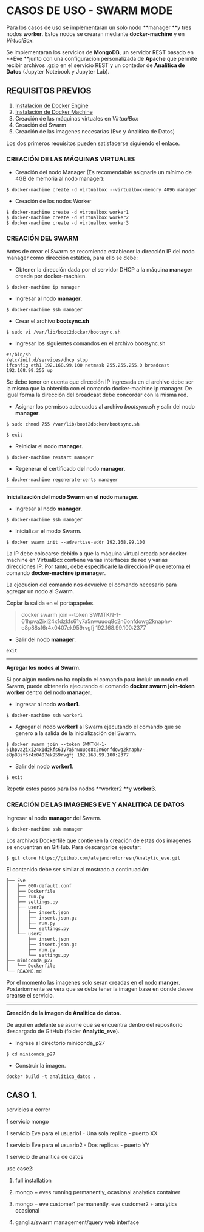 # CASOS DE USO - SWARM MODE

Para los casos de uso se implementaran un solo nodo **manager **y tres nodos **worker**. Estos nodos se crearan mediante **docker-machine** y en _VirtualBox_.

Se implementaran los servicios de **MongoDB**, un servidor REST basado en **Eve **junto con una configuración personalizada de **Apache** que permite recibir archivos .gzip en el servicio REST y un contedor de **Analítica de Datos** \(Jupyter Notebook y Jupyter Lab\).

## REQUISITOS PREVIOS

1. [Instalación de Docker Engine](/instalacion.md)
2. [Instalación de Docker Machine](/instalacion-de-docker-machine.md)
3. Creación de las máquinas virtuales en _VirtualBox_
4. Creación del Swarm
5. Creación de las imagenes necesarias \(Eve y Analítica de Datos\)

Los dos primeros requisitos pueden satisfacerse siguiendo el enlace.

### CREACIÓN DE LAS MÁQUINAS VIRTUALES

* Creación del nodo Manager \(Es recomendable asignarle un mínimo de 4GB de memoria al nodo manager\):

```
$ docker-machine create -d virtualbox --virtualbox-memory 4096 manager
```

* Creación de los nodos Worker

```
$ docker-machine create -d virtualbox worker1
$ docker-machine create -d virtualbox worker2
$ docker-machine create -d virtualbox worker3
```

### CREACIÓN DEL SWARM

Antes de crear el Swarm se recomienda establecer la dirección IP del nodo manager como dirección estática, para ello se debe:

* Obtener la dirección dada por el servidor DHCP a la máquina **manager** creada por docker-machien.

```
$ docker-machine ip manager
```

* Ingresar al nodo **manager**.

```
$ docker-machine ssh manager
```

* Crear el archivo **bootsync.sh**

```
$ sudo vi /var/lib/boot2docker/bootsync.sh
```

* Ingresar los siguientes comandos en el archivo bootsync.sh

```
#!/bin/sh
/etc/init.d/services/dhcp stop
ifconfig eth1 192.168.99.100 netmask 255.255.255.0 broadcast 192.168.99.255 up
```

Se debe tener en cuenta que dirección IP ingresada en el archivo debe ser la misma que la obtenida con el comando docker-machine ip manager. De igual forma la dirección del broadcast debe concordar con la misma red.

* Asignar los permisos adecuados al archivo _bootsync.sh_ y salir del nodo **manager**.

```
$ sudo chmod 755 /var/lib/boot2docker/bootsync.sh
```

```
$ exit
```

* Reiniciar el nodo **manager**.

```
$ docker-machine restart manager
```

* Regenerar el certificado del nodo **manager**.

```
$ docker-machine regenerate-certs manager
```

---

**Inicialización del modo Swarm en el nodo manager.**

* Ingresar al nodo **manager**.

```
$ docker-machine ssh manager
```

* Inicializar el modo Swarm.

```
$ docker swarm init --advertise-addr 192.168.99.100
```

La IP debe colocarse debido a que la máquina virtual creada por docker-machine en VirtualBox contiene varias interfaces de red y varias direcciones IP.  Por tanto, debe especificarle la dirección IP que retorna el comando **docker-machine ip manager**.

La ejecucion del comando nos devuelve el comando necesario para agregar un nodo al Swarm.

Copiar la salida en el portapapeles.

> docker swarm join --token SWMTKN-1-61hpva2ixi24x1dzkfs61y7a5nwuuoq8c2n6onfdowg2knaphv-e8p88sf6r4x0407ek959rvgfj 192.168.99.100:2377

* Salir del nodo **manager**.

```
exit
```

---

**Agregar los  nodos al Swarm**.

Si por algún motivo no ha copiado el comando para incluir un nodo en el Swarm, puede obtenerlo ejecutando el comando **docker swarm join-token worker** dentro del nodo **manager**.

* Ingresar al nodo **worker1**.

```
$ docker-machine ssh worker1
```

* Agregar el nodo **worker1** al Swarm ejecutando el comando que se genero a la salida de la inicialización del Swarm.

```
$ docker swarm join --token SWMTKN-1-61hpva2ixi24x1dzkfs61y7a5nwuuoq8c2n6onfdowg2knaphv-e8p88sf6r4x0407ek959rvgfj 192.168.99.100:2377
```

* Salir del nodo **worker1**.

```
$ exit
```

Repetir estos pasos para los nodos **worker2 **y **worker3**.

### CREACIÓN DE LAS IMAGENES EVE Y ANALITICA DE DATOS

Ingresar al nodo **manager** del Swarm.

```
$ docker-machine ssh manager
```

Los archivos Dockerfile que contienen la creación de estas dos imagenes se encuentran en GitHub. Para descargarlos ejecutar:

```
$ git clone https://github.com/alejandrotorresn/Analytic_eve.git
```

El contenido debe ser similar al mostrado a continuación:

```
├── Eve
│   ├── 000-default.conf
│   ├── Dockerfile
│   ├── run.py
│   ├── settings.py
│   ├── user1
│   │   ├── insert.json
│   │   ├── insert.json.gz
│   │   ├── run.py
│   │   └── settings.py
│   └── user2
│       ├── insert.json
│       ├── insert.json.gz
│       ├── run.py
│       └── settings.py
├── miniconda_p27
│   └── Dockerfile
└── README.md
```

Por el momento las imagenes solo seran creadas en el nodo **manger**. Posteriormente se vera que se debe tener la imagen base en donde desee crearse el servicio.

---

**Creación de la imagen de Analitica de datos.**

De aquí en adelante se asume que se encuentra dentro del repositorio descargado de GitHub \(folder **Analytic\_eve**\).

* Ingrese al directorio miniconda\_p27

```
$ cd miniconda_p27
```

* Construir la imagen.

```
docker build -t analitica_datos .
```

## CASO 1.

servicios a correr

1 servicio mongo

1 servicio Eve para el usuario1 - Una sola replica - puerto XX

1 servicio Eve para el usuario2 - Dos replicas - puerto YY

1 servicio de analitica de datos

use case2:

1. full installation

2. mongo + eves running permanently, ocasional analytics container

3. mongo + eve customer1 permanently. eve customer2 + analytics ocasional

4. ganglia/swarm management/query web interface



